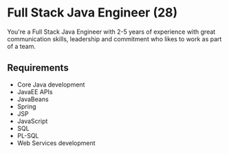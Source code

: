# Full Stack Java Engineer (28)

You're a Full Stack Java Engineer with 2-5 years of experience with great communication skills,
leadership and commitment who likes to work as part of a team.

## Requirements

* Core Java development
* JavaEE APIs
* JavaBeans
* Spring
* JSP
* JavaScript
* SQL
* PL-SQL
* Web Services development
